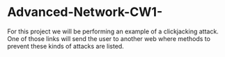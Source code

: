 # Advanced-Network-CW1-
For this project we will be performing an example of a clickjacking attack. One of those links will send the user to another web where methods to prevent these kinds of attacks are listed.
